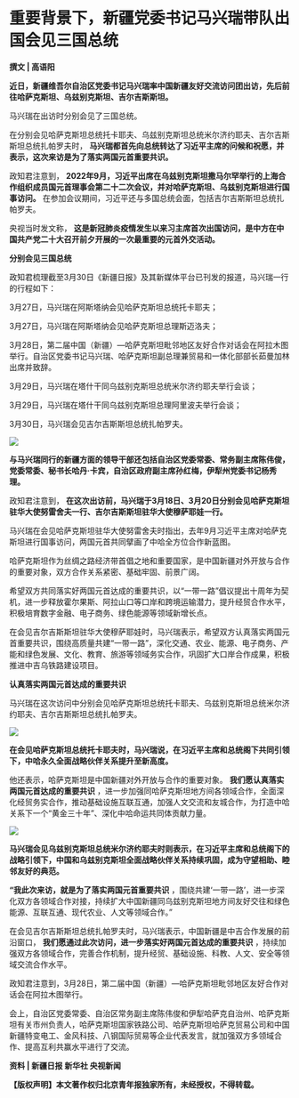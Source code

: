 # 重要背景下，新疆党委书记马兴瑞带队出国会见三国总统

**撰文 | 高语阳**

**近日，新疆维吾尔自治区党委书记马兴瑞率中国新疆友好交流访问团出访，先后前往哈萨克斯坦、乌兹别克斯坦、吉尔吉斯斯坦。**

马兴瑞在出访时分别会见了三国总统。

在分别会见哈萨克斯坦总统托卡耶夫、乌兹别克斯坦总统米尔济约耶夫、吉尔吉斯斯坦总统扎帕罗夫时，
**马兴瑞都首先向总统转达了习近平主席的问候和祝愿，并表示，这次来访是为了落实两国元首重要共识。**

政知君注意到，
**2022年9月，习近平出席在乌兹别克斯坦撒马尔罕举行的上海合作组织成员国元首理事会第二十二次会议，并对哈萨克斯坦、乌兹别克斯坦进行国事访问。**
在参加会议期间，习近平还与多国总统会面，包括吉尔吉斯斯坦总统扎帕罗夫。

央视当时发文称， **这是新冠肺炎疫情发生以来习主席首次出国访问，是中方在中国共产党二十大召开前夕开展的一次最重要的元首外交活动。**

**分别会见三国总统**

政知君梳理截至3月30日《新疆日报》及其新媒体平台已刊发的报道，马兴瑞一行的行程如下：

3月27日，马兴瑞在阿斯塔纳会见哈萨克斯坦总统托卡耶夫；

3月27日，马兴瑞在阿斯塔纳会见哈萨克斯坦总理斯迈洛夫；

3月28日，第二届中国（新疆）—哈萨克斯坦毗邻地区友好合作对话会在阿拉木图举行。自治区党委书记马兴瑞、哈萨克斯坦副总理兼贸易和一体化部部长茹曼加林出席并致辞。

3月29日，马兴瑞在塔什干同乌兹别克斯坦总统米尔济约耶夫举行会谈；

3月29日，马兴瑞在塔什干同乌兹别克斯坦总理阿里波夫举行会谈；

3月30日，马兴瑞会见吉尔吉斯斯坦总统扎帕罗夫。

![](https://inews.gtimg.com/news_bt/O9S7fwcYOVXosM147jdFuImuEdn76sGw4SfRY7tg0q8Q0AA/1000)

**与马兴瑞同行的新疆方面的领导干部还包括自治区党委常委、常务副主席陈伟俊，党委常委、秘书长哈丹·卡宾，自治区政府副主席孙红梅，伊犁州党委书记杨秀理。**

政知君注意到， **在这次出访前，马兴瑞于3月18日、3月20日分别会见哈萨克斯坦驻华大使努雷舍夫一行、吉尔吉斯斯坦驻华大使穆萨耶娃一行。**

马兴瑞在会见哈萨克斯坦驻华大使努雷舍夫时指出，去年9月习近平主席对哈萨克斯坦进行国事访问，两国元首共同擘画了中哈全方位合作新蓝图。

哈萨克斯坦作为丝绸之路经济带首倡之地和重要国家，是中国新疆对外开放与合作的重要对象，双方合作关系紧密、基础牢固、前景广阔。

希望双方共同落实好两国元首达成的重要共识，以“一带一路”倡议提出十周年为契机，进一步释放霍尔果斯、阿拉山口等口岸和跨境运输潜力，提升经贸合作水平，积极培育数字金融、电子商务、绿色能源等领域新增长点。

在会见吉尔吉斯斯坦驻华大使穆萨耶娃时，马兴瑞表示，希望双方认真落实两国元首重要共识，围绕高质量共建“一带一路”，深化交通、农业、能源、电子商务、产能和绿色发展、文化、教育、旅游等领域务实合作，巩固扩大口岸合作成果，积极推进中吉乌铁路建设项目。

**认真落实两国元首达成的重要共识**

马兴瑞在这次访问中分别会见哈萨克斯坦总统托卡耶夫、乌兹别克斯坦总统米尔济约耶夫、吉尔吉斯斯坦总统扎帕罗夫。

![](https://inews.gtimg.com/news_bt/OW7QMv1jsP5KAPfChO_ui96h3bpaf6DX82T0GEaTmsy1IAA/1000)

**在会见哈萨克斯坦总统托卡耶夫时，马兴瑞说，在习近平主席和总统阁下共同引领下，中哈永久全面战略伙伴关系提升至新高度。**

他还表示，哈萨克斯坦是中国新疆对外开放与合作的重要对象。 **我们愿认真落实两国元首达成的重要共识**
，进一步加强同哈萨克斯坦地方间各领域合作，全面深化经贸务实合作，推动基础设施互联互通，加强人文交流和友城合作，为打造中哈关系下一个“黄金三十年”、深化中哈命运共同体贡献力量。

![](https://inews.gtimg.com/news_bt/O9zIKelyVQbQx3P4vRs_BiTuXqDxsnrlTF8Eq3Cheu_PgAA/1000)

**马兴瑞会见乌兹别克斯坦总统米尔济约耶夫时则表示，在习近平主席和总统阁下的战略引领下，中国和乌兹别克斯坦全面战略伙伴关系持续巩固，成为守望相助、睦邻友好的典范。**

**“我此次来访，就是为了落实两国元首重要共识**
，围绕共建‘一带一路’，进一步深化双方各领域合作对接，持续扩大中国新疆同乌兹别克斯坦地方间友好交往和绿色能源、互联互通、现代农业、人文等领域合作。”

在会见吉尔吉斯斯坦总统扎帕罗夫时，马兴瑞表示，中国新疆是中吉合作发展的前沿窗口， **我们愿通过此次访问，进一步落实好两国元首达成的重要共识**
，持续加强双方各领域合作，完善合作机制，提升经贸、基础设施、科教、人文、安全等领域交流合作水平。

政知君注意到，3月28日，第二届中国（新疆）—哈萨克斯坦毗邻地区友好合作对话会在阿拉木图举行。

会上，自治区党委常委、自治区常务副主席陈伟俊和伊犁哈萨克自治州、哈萨克斯坦有关市州负责人，哈萨克斯坦国家铁路公司、哈萨克斯坦哈萨克贸易公司和中国新疆特变电工、金风科技、八钢国际贸易等企业代表发言，就加强双方多领域合作、提高互利共赢水平进行了交流。

**资料 | 新疆日报 新华社 央视新闻**

**【版权声明】本文著作权归北京青年报独家所有，未经授权，不得转载。**

